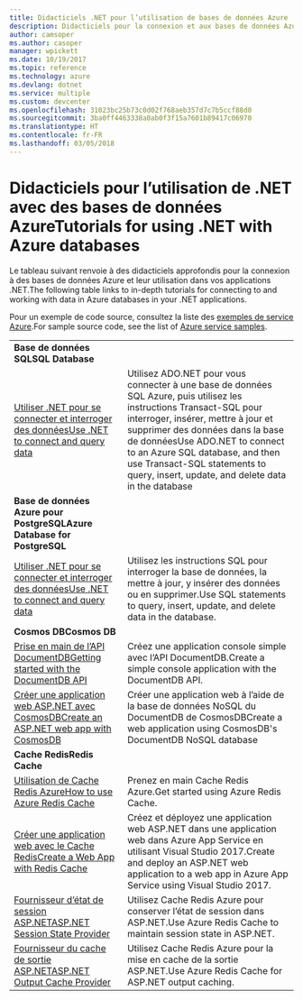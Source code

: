 ```yaml
---
title: Didacticiels .NET pour l’utilisation de bases de données Azure
description: Didacticiels pour la connexion et aux bases de données Azure et leur utilisation dans vos applications .NET.
author: camsoper
ms.author: casoper
manager: wpickett
ms.date: 10/19/2017
ms.topic: reference
ms.technology: azure
ms.devlang: dotnet
ms.service: multiple
ms.custom: devcenter
ms.openlocfilehash: 31023bc25b73c0d02f768aeb357d7c7b5ccf88d0
ms.sourcegitcommit: 3ba0ff4463338a0ab0f3f15a7601b89417c06970
ms.translationtype: HT
ms.contentlocale: fr-FR
ms.lasthandoff: 03/05/2018
---
```

# <a name="tutorials-for-using-net-with-azure-databases"></a><span data-ttu-id="68345-103">Didacticiels pour l’utilisation de .NET avec des bases de données Azure</span><span class="sxs-lookup"><span data-stu-id="68345-103">Tutorials for using .NET with Azure databases</span></span>

<span data-ttu-id="68345-104">Le tableau suivant renvoie à des didacticiels approfondis pour la connexion à des bases de données Azure et leur utilisation dans vos applications .NET.</span><span class="sxs-lookup"><span data-stu-id="68345-104">The following table links to in-depth tutorials for connecting to and working with data in Azure databases in your .NET applications.</span></span>

<span data-ttu-id="68345-105">Pour un exemple de code source, consultez la liste des [exemples de service Azure](https://azure.microsoft.com/resources/samples/?platform=dotnet).</span><span class="sxs-lookup"><span data-stu-id="68345-105">For sample source code, see the list of [Azure service samples](https://azure.microsoft.com/resources/samples/?platform=dotnet).</span></span>

| | |
|---|---|
| <span data-ttu-id="68345-106">**Base de données SQL**</span><span class="sxs-lookup"><span data-stu-id="68345-106">**SQL Database**</span></span> ||
| <span data-ttu-id="68345-107">[Utiliser .NET pour se connecter et interroger des données][1]</span><span class="sxs-lookup"><span data-stu-id="68345-107">[Use .NET to connect and query data][1]</span></span> | <span data-ttu-id="68345-108">Utilisez ADO.NET pour vous connecter à une base de données SQL Azure, puis utilisez les instructions Transact-SQL pour interroger, insérer, mettre à jour et supprimer des données dans la base de données</span><span class="sxs-lookup"><span data-stu-id="68345-108">Use ADO.NET to connect to an Azure SQL database, and then use Transact-SQL statements to query, insert, update, and delete data in the database</span></span> | 
| <span data-ttu-id="68345-109">**Base de données Azure pour PostgreSQL**</span><span class="sxs-lookup"><span data-stu-id="68345-109">**Azure Database for PostgreSQL**</span></span> ||
| <span data-ttu-id="68345-110">[Utiliser .NET pour se connecter et interroger des données][2]</span><span class="sxs-lookup"><span data-stu-id="68345-110">[Use .NET to connect and query data][2]</span></span> | <span data-ttu-id="68345-111">Utilisez les instructions SQL pour interroger la base de données, la mettre à jour, y insérer des données ou en supprimer.</span><span class="sxs-lookup"><span data-stu-id="68345-111">Use SQL statements to query, insert, update, and delete data in the database.</span></span> | 
| <span data-ttu-id="68345-112">**Cosmos DB**</span><span class="sxs-lookup"><span data-stu-id="68345-112">**Cosmos DB**</span></span> ||
| <span data-ttu-id="68345-113">[Prise en main de l’API DocumentDB][4]</span><span class="sxs-lookup"><span data-stu-id="68345-113">[Getting started with the DocumentDB API][4]</span></span> | <span data-ttu-id="68345-114">Créez une application console simple avec l’API DocumentDB.</span><span class="sxs-lookup"><span data-stu-id="68345-114">Create a simple console application with the DocumentDB API.</span></span> | 
| <span data-ttu-id="68345-115">[Créer une application web ASP.NET avec CosmosDB][3]</span><span class="sxs-lookup"><span data-stu-id="68345-115">[Create an ASP.NET web app with CosmosDB][3]</span></span> | <span data-ttu-id="68345-116">Créer une application web à l’aide de la base de données NoSQL du DocumentDB de CosmosDB</span><span class="sxs-lookup"><span data-stu-id="68345-116">Create a web application using CosmosDB's DocumentDB NoSQL database</span></span> | 
| <span data-ttu-id="68345-117">**Cache Redis**</span><span class="sxs-lookup"><span data-stu-id="68345-117">**Redis Cache**</span></span> | |
| <span data-ttu-id="68345-118">[Utilisation de Cache Redis Azure][6]</span><span class="sxs-lookup"><span data-stu-id="68345-118">[How to use Azure Redis Cache][6]</span></span> | <span data-ttu-id="68345-119">Prenez en main Cache Redis Azure.</span><span class="sxs-lookup"><span data-stu-id="68345-119">Get started using Azure Redis Cache.</span></span> |
| <span data-ttu-id="68345-120">[Créer une application web avec le Cache Redis][5]</span><span class="sxs-lookup"><span data-stu-id="68345-120">[Create a Web App with Redis Cache][5]</span></span> | <span data-ttu-id="68345-121">Créez et déployez une application web ASP.NET dans une application web dans Azure App Service en utilisant Visual Studio 2017.</span><span class="sxs-lookup"><span data-stu-id="68345-121">Create and deploy an ASP.NET web application to a web app in Azure App Service using Visual Studio 2017.</span></span>  | 
| <span data-ttu-id="68345-122">[Fournisseur d’état de session ASP.NET][7]</span><span class="sxs-lookup"><span data-stu-id="68345-122">[ASP.NET Session State Provider][7]</span></span> | <span data-ttu-id="68345-123">Utilisez Cache Redis Azure pour conserver l’état de session dans ASP.NET.</span><span class="sxs-lookup"><span data-stu-id="68345-123">Use Azure Redis Cache to maintain session state in ASP.NET.</span></span>  | 
| <span data-ttu-id="68345-124">[Fournisseur du cache de sortie ASP.NET][8]</span><span class="sxs-lookup"><span data-stu-id="68345-124">[ASP.NET Output Cache Provider][8]</span></span> | <span data-ttu-id="68345-125">Utilisez Cache Redis Azure pour la mise en cache de la sortie ASP.NET.</span><span class="sxs-lookup"><span data-stu-id="68345-125">Use Azure Redis Cache for ASP.NET output caching.</span></span>  | 
 

[1]: /azure/sql-database/sql-database-connect-query-dotnet
[2]: /azure/postgresql/connect-csharp
[3]: /azure/cosmos-db/documentdb-dotnet-application
[4]: /azure/cosmos-db/documentdb-dotnetcore-get-started
[5]: /azure/redis-cache/cache-web-app-howto
[6]: /azure/redis-cache/cache-dotnet-how-to-use-azure-redis-cache
[7]: /azure/redis-cache/cache-aspnet-session-state-provider
[8]: /azure/redis-cache/cache-aspnet-output-cache-provider
